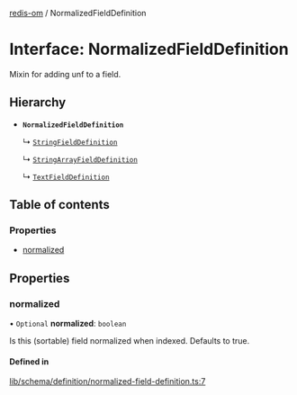 [redis-om](../README.md) / NormalizedFieldDefinition

# Interface: NormalizedFieldDefinition

Mixin for adding unf to a field.

## Hierarchy

- **`NormalizedFieldDefinition`**

  ↳ [`StringFieldDefinition`](StringFieldDefinition.md)

  ↳ [`StringArrayFieldDefinition`](StringArrayFieldDefinition.md)

  ↳ [`TextFieldDefinition`](TextFieldDefinition.md)

## Table of contents

### Properties

- [normalized](NormalizedFieldDefinition.md#normalized)

## Properties

### normalized

• `Optional` **normalized**: `boolean`

Is this (sortable) field normalized when indexed. Defaults
to true.

#### Defined in

[lib/schema/definition/normalized-field-definition.ts:7](https://github.com/redis/redis-om-node/blob/000c57c/lib/schema/definition/normalized-field-definition.ts#L7)
